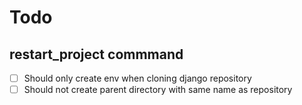 # Todo

## restart_project commmand
- [ ] Should only create env when cloning django repository
- [ ] Should not create parent directory with same name as repository
